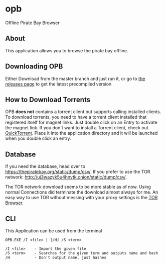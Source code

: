 # opb
Offline Pirate Bay Browser

## About

This application allows you to browse the pirate bay offline.

## Downloading OPB

Either Download from the master branch and just run it,
or go to [the releases page](https://github.com/AyrA/opb/releases) to get the latest precompiled version

## How to Download Torrents

OPB **does not** contains a torrent client but supports calling installed clients.
To download torrents, you need to have a torrent client installed that registered itself for magnet links.
Just double click on an Entry to activate the magnet link.
If you don't want to install a Torrent client, check out [QuickTorrent](https://github.com/AyrA/QuickTorrent).
Place it into the application directory and it will be launched when you double click an entry.

## Database

If you need the database, head over to https://thepiratebay.org/static/dump/csv/.
If you prefer to use the TOR network: http://uj3wazyk5u4hnvtk.onion/static/dump/csv/.

The TOR network download seems to be more stable as of now.
Using normal Connections did terminate the download almost always for me.
An easy way to use TOR without messing with your proxy settings is the [TOR Browser](https://www.torproject.org/projects/torbrowser.html.en).

## CLI

This Application can be used from the terminal

    OPB.EXE /I <file> | [/H] /S <term>
    
    /I <file>    - Import the given file
    /S <term>    - Searches for the given term and outputs name and hash
    /H           - Don't output name, just hashes
